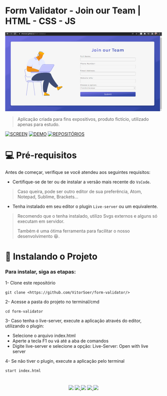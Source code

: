 # Form Validator - Join our Team | HTML - CSS - JS

<img width="750rem" src="https://github.com/VitorSoer/form-validator/blob/main/img/form-validator.gif" alt="exemplo imagem">

>Aplicação criada para fins expositivos, produto fictício, utilizado apenas para estudo.

[![SCREEN](https://img.shields.io/badge/Preview_FullPage%20-%23323330.svg?&style=for-the-badge&logo=perfil&logoColor=black&color=6aa4f2)](https://github.com/VitorSoer/form-validator/blob/main/img/form-preview.png)
[![DEMO](https://img.shields.io/badge/Veja_a_Demo_Aqui%20-%23323330.svg?&style=for-the-badge&logo=perfil&logoColor=black&color=FF0080)](https://vitorsoer.github.io/form-validator/)
[![REPOSITÓRIOS](https://img.shields.io/badge/Veja_também...%20-%23323330.svg?&style=for-the-badge&logo=repositório&logoColor=black&color=8000FF)](https://github.com/VitorSoer?tab=repositories)

#

# 💻 Pré-requisitos

Antes de começar, verifique se você atendeu aos seguintes requisitos:
* Certifique-se de ter ou de instalar a versão mais recente do `VsCode`.

>Caso queira, pode ser outro editor de sua preferência, Atom, Notepad, Sublime, Brackets... 

* Tenha instalado em seu editor o plugin `Live-server` ou um equivalente.

>Recomendo que o tenha instalado, utilizo Svgs externos e alguns só executam em servidor.
>
>Também é uma ótima ferramenta para facilitar o nosso desenvolvimento 😆.  

#

# 🚀 Instalando o Projeto

### Para instalar, siga as etapas:

1- Clone este repositório

```console
git clone <https://github.com/VitorSoer/form-validator/>
```

2- Acesse a pasta do projeto no terminal/cmd

```console
cd form-validator
```

3- Caso tenha o live-server, execute a aplicação através do editor, utilizando o plugin:
* Selecione o arquivo index.html
* Aperte a tecla F1 ou vá até a aba de comandos
* Digite live-server e selecione a opção: Live-Server: Open with live server

4- Se não tiver o plugin, execute a aplicação pelo terminal

```console
start index.html
```
#

<div align="center"> 
  <a href="https://www.linkedin.com/in/vitorsoer/" target="_blank"><img src="https://img.shields.io/badge/-LinkedIn-%230077B5?style=for-the-badge&logo=linkedin&logoColor=white" target="_blank"></a> 
  <a href="https://bit.ly/3qzDRe3" target="_blank"><img src="https://img.shields.io/badge/WhatsApp-25D366?style=for-the-badge&logo=whatsapp&logoColor=white" target="_blank">
  <a href = "mailto:contato.soer@gmail.com"><img src="https://img.shields.io/badge/Gmail-D14836?style=for-the-badge&logo=gmail&logoColor=white" target="_blank"></a>
  <a href="https://discord.gg/et9Be2NJ" target="_blank"><img src="https://img.shields.io/badge/Discord-7289DA?style=for-the-badge&logo=discord&logoColor=white" target="_blank">
  <a href="https://figma.com/@VitorSoer" target="_blank"><img src="https://img.shields.io/badge/Figma-F24E1E?style=for-the-badge&logo=figma&logoColor=white" target="_blank">
</div>

